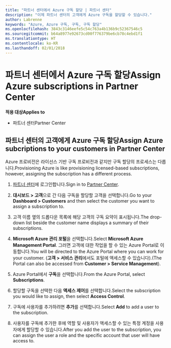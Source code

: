```yaml
---
title: "파트너 센터에서 Azure 구독 할당 | 파트너 센터"
description: "이제 파트너 센터의 고객에게 Azure 구독을 할당할 수 있습니다."
author: Labrenne
keywords: "Azure, Azure 구독, 구독, 구독 할당"
ms.openlocfilehash: 3843c3146eefe5c54c763a4b136b9c52367546c5
ms.sourcegitcommit: b64a8977e92673cd00f776379be6cb78c4ebd1f1
ms.translationtype: HT
ms.contentlocale: ko-KR
ms.lasthandoff: 02/01/2018
---
```

# <a name="assign-azure-subscriptions-in-partner-center"></a><span data-ttu-id="a49b5-104">파트너 센터에서 Azure 구독 할당</span><span class="sxs-lookup"><span data-stu-id="a49b5-104">Assign Azure subscriptions in Partner Center</span></span>

**<span data-ttu-id="a49b5-105">적용 대상</span><span class="sxs-lookup"><span data-stu-id="a49b5-105">Applies to</span></span>**

-  <span data-ttu-id="a49b5-106">파트너 센터</span><span class="sxs-lookup"><span data-stu-id="a49b5-106">Partner Center</span></span>
 
## <a name="assign-azure-subcriptions-to-your-customers-in-partner-center"></a><span data-ttu-id="a49b5-107">파트너 센터의 고객에게 Azure 구독 할당</span><span class="sxs-lookup"><span data-stu-id="a49b5-107">Assign Azure subcriptions to your customers in Partner Center</span></span>

<span data-ttu-id="a49b5-108">Azure 프로비전은 라이선스 기반 구독 프로비전과 같지만 구독 할당의 프로세스는 다릅니다.</span><span class="sxs-lookup"><span data-stu-id="a49b5-108">Provisioning Azure is like provisioning licensed-based subscriptions, however, assigning the subscription has a different process.</span></span>
 
1. <span data-ttu-id="a49b5-109">[파트너 센터](https://na01.safelinks.protection.outlook.com/?url=https%3A%2F%2Fpartnercenter.microsoft.com%2F&data=02%7C01%7Cv-keimag%40microsoft.com%7C6f107d2337fa483b078e08d4efba2d13%7C72f988bf86f141af91ab2d7cd011db47%7C1%7C0%7C636397030307982666&sdata=jViWaoT04hVO10MpiduZoNV95Iv%2B4RX3wpVd028RHSU%3D&reserved=0)에 로그인합니다.</span><span class="sxs-lookup"><span data-stu-id="a49b5-109">Sign in to [Partner Center](https://na01.safelinks.protection.outlook.com/?url=https%3A%2F%2Fpartnercenter.microsoft.com%2F&data=02%7C01%7Cv-keimag%40microsoft.com%7C6f107d2337fa483b078e08d4efba2d13%7C72f988bf86f141af91ab2d7cd011db47%7C1%7C0%7C636397030307982666&sdata=jViWaoT04hVO10MpiduZoNV95Iv%2B4RX3wpVd028RHSU%3D&reserved=0).</span></span>

2. <span data-ttu-id="a49b5-110">**대시보드 > 고객**으로 간 다음 구독을 할당할 고객을 선택합니다.</span><span class="sxs-lookup"><span data-stu-id="a49b5-110">Go to your **Dashboard > Customers** and then select the customer you want to assign a subscription to.</span></span>

3. <span data-ttu-id="a49b5-111">고객 이름 옆의 드롭다운 목록에 해당 고객의 구독 요약이 표시됩니다.</span><span class="sxs-lookup"><span data-stu-id="a49b5-111">The drop-down list beside the customer name displays a summary of their subscriptions.</span></span>

4. <span data-ttu-id="a49b5-112">**Microsoft Azure 관리 포털**을 선택합니다.</span><span class="sxs-lookup"><span data-stu-id="a49b5-112">Select **Microsoft Azure Management Portal**.</span></span> <span data-ttu-id="a49b5-113">그러면 고객에 대한 작업을 할 수 있는 Azure Portal로 이동합니다.</span><span class="sxs-lookup"><span data-stu-id="a49b5-113">You will be directed to the Azure Portal where you can work for your customer.</span></span> <span data-ttu-id="a49b5-114">(**고객 > 서비스 관리**에서도 포털에 액세스할 수 있습니다).</span><span class="sxs-lookup"><span data-stu-id="a49b5-114">(The Portal can also be accessed from **Customer > Service Management**).</span></span>

5. <span data-ttu-id="a49b5-115">Azure Portal에서 **구독**을 선택합니다.</span><span class="sxs-lookup"><span data-stu-id="a49b5-115">From the Azure Portal, select **Subscriptions**.</span></span>

6. <span data-ttu-id="a49b5-116">할당할 구독을 선택한 다음 **액세스 제어**를 선택합니다.</span><span class="sxs-lookup"><span data-stu-id="a49b5-116">Select the subscription you would like to assign, then select **Access Control**.</span></span>

7. <span data-ttu-id="a49b5-117">구독에 사용자를 추가하려면 **추가**를 선택합니다.</span><span class="sxs-lookup"><span data-stu-id="a49b5-117">Select **Add** to add a user to the subscription.</span></span> 

8. <span data-ttu-id="a49b5-118">사용자를 구독에 추가한 후에 역할 및 사용자가 액세스할 수 있는 특정 계정을 사용자에게 할당할 수 있습니다.</span><span class="sxs-lookup"><span data-stu-id="a49b5-118">After you add the user to the subscription, you can assign the user a role and the specific account that user will have access to.</span></span> 



